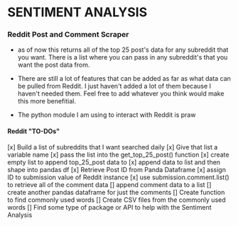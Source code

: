 # SENTIMENT ANALYSIS
### Reddit Post and Comment Scraper
- as of now this returns all of the top 25 post's data for any subreddit that you want. There is a list where you can pass in any subreddit's that you want the post data from.

- There are still a lot of features that can be added as far as what data can be pulled from Reddit. I just haven't added a lot of them because I haven't needed them. Feel free to add whatever you think would make this more benefitial.

- The python module I am using to interact with Reddit is praw

#### Reddit "TO-DOs"

[x] Build a list of subreddits that I want searched daily
[x] Give that list a variable name
[x] pass the list into the get_top_25_post() function
[x] create empty list to append top_25_post data to
[x] append data to list and then shape into pandas df
[x] Retrieve Post ID from Panda Dataframe
[x] assign ID to submission value of Reddit instance
[x] use submission.comment.list() to retrieve all of the comment data
[] append comment data to a list
[] create another pandas dataframe for just the comments
[] Create function to find commonly used words
[] Create CSV files from the commonly used words
[] Find some type of package or API to help with the Sentiment Analysis
